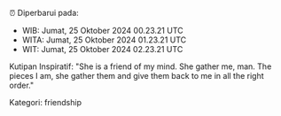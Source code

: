 ⏰ Diperbarui pada:
- WIB: Jumat, 25 Oktober 2024 00.23.21 UTC
- WITA: Jumat, 25 Oktober 2024 01.23.21 UTC
- WIT: Jumat, 25 Oktober 2024 02.23.21 UTC

Kutipan Inspiratif:
"She is a friend of my mind. She gather me, man. The pieces I am, she gather them and give them back to me in all the right order."


Kategori: friendship

